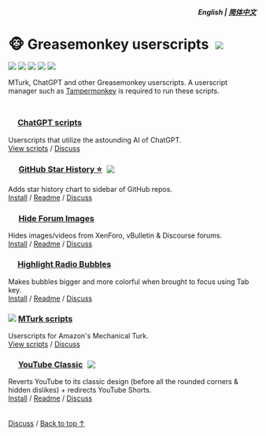 <div align="right">
<h5>English | <a href="zh-cn#readme">简体中文</a></h5>
</div>

# 🐵 Greasemonkey userscripts &nbsp;[![](https://img.shields.io/twitter/url/http/shields.io.svg?style=social)](https://twitter.com/intent/tweet?text=Just%20discovered%20these%20epic%20userscripts!&url=https://github.com/adamlui/userscripts&hashtags=greasemonkey,userscripts,javascript)

![](https://img.shields.io/badge/Installs-40,000+-2bbbd8?logo=docusign&logoColor=white&labelColor=464646&style=for-the-badge)
[![](https://img.shields.io/github/stars/adamlui/userscripts?label=Stars&color=yellow&logo=github&logoColor=white&labelColor=464646&style=for-the-badge)](https://github.com/adamlui/userscripts/stargazers)
[![](https://img.shields.io/badge/License-MIT-green.svg?logo=internetarchive&logoColor=white&labelColor=464646&style=for-the-badge)](../LICENSE.md)
[![](https://img.shields.io/github/commit-activity/m/adamlui/userscripts?label=Commits&logo=github&logoColor=white&labelColor=464646&style=for-the-badge)](https://github.com/adamlui/userscripts/commits/master)
[![](https://img.shields.io/codefactor/grade/github/adamlui/userscripts?label=Code+Quality&logo=codefactor&logoColor=white&labelColor=464646&style=for-the-badge)](https://www.codefactor.io/repository/github/adamlui/userscripts)

MTurk, ChatGPT and other Greasemonkey userscripts. A userscript manager such as [Tampermonkey](https://www.tampermonkey.net/) is required to run these scripts.

<img height=10px width="100%" src="https://raw.githubusercontent.com/andreasbm/readme/master/assets/lines/aqua.png">

### <picture><source media="(prefers-color-scheme: dark)" srcset="https://i.imgur.com/RduASbD.png"><img width=15 src="https://raw.githubusercontent.com/adamlui/userscripts/master/chatgpt/media/icons/openai-favicon64.png"></picture> [ChatGPT scripts](../chatgpt)

Userscripts that utilize the astounding AI of ChatGPT.<br>
[View scripts](../chatgpt) /
[Discuss](https://github.com/adamlui/userscripts/discussions)

### <img width=17 style="margin-bottom: -1px" src="https://github.githubassets.com/favicons/favicon.png"> [GitHub Star History ⭐](../github-star-history) <a href="https://github.com/awesome-scripts/awesome-userscripts#github"><img src="https://awesome.re/mentioned-badge.svg" style="margin:0 0 -2px 5px"></a>

Adds star history chart to sidebar of GitHub repos.<br>
[Install](https://greasyfork.org/scripts/473377) /
[Readme](../github-star-history#readme) /
[Discuss](https://github.com/adamlui/userscripts/discussions)

### <picture><source media="(prefers-color-scheme: dark)" srcset="https://i.imgur.com/EuMNOTX.png"><img width=17 src="https://i.imgur.com/TABwyUq.png"></picture> [Hide Forum Images](../hide-forum-images)

Hides images/videos from XenForo, vBulletin & Discourse forums.<br>
[Install](https://greasyfork.org/scripts/12639) /
[Readme](../hide-forum-images/README.md) /
[Discuss](https://github.com/adamlui/userscripts/discussions)

### <img src="https://i.imgur.com/ribh0wE.png" width=15> [Highlight Radio Bubbles](../highlight-radio-bubbles)

Makes bubbles bigger and more colorful when brought to focus using Tab key.<br>
[Install](https://greasyfork.org/scripts/26311) /
[Readme](../highlight-radio-bubbles/README.md) /
[Discuss](https://github.com/adamlui/userscripts/discussions)

### <img src="https://www.mturk.com/assets/images/favicon.ico"> [MTurk scripts](../mturk)

Userscripts for Amazon's Mechanical Turk.<br>
[View scripts](../mturk) /
[Discuss](https://github.com/adamlui/userscripts/discussions)

### <img src="https://i.imgur.com/9vzrMBf.png" width=16> [YouTube Classic](../youtube-classic) <a href="https://github.com/awesome-scripts/awesome-userscripts#youtube"><img src="https://awesome.re/mentioned-badge.svg" style="margin:0 0 -2px 5px"></a>

Reverts YouTube to its classic design (before all the rounded corners & hidden dislikes) + redirects YouTube Shorts.<br>
[Install](https://greasyfork.org/en/scripts/456132) /
[Readme](../youtube-classic/README.md) /
[Discuss](https://github.com/adamlui/userscripts/discussions)

<img height=6px width="100%" src="https://raw.githubusercontent.com/andreasbm/readme/master/assets/lines/aqua.png">

<a href="https://github.com/adamlui/userscripts/discussions">Discuss</a> /
<a href="#english--%E7%AE%80%E4%BD%93%E4%B8%AD%E6%96%87">Back to top ↑</a>
<div align="right">
